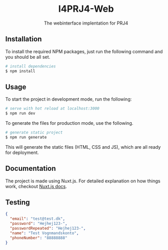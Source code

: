 <h1 align="center">I4PRJ4-Web</h1>

<div align="center">

The webinterface implentation for PRJ4

</div>

## Installation

To install the required NPM packages, just run the following command and you should be all set.

```bash
# install dependencies
$ npm install
```

## Usage

To start the project in development mode, run the following:

```bash
# serve with hot reload at localhost:3000
$ npm run dev
```

To generate the files for production mode, use the following.

```bash
# generate static project
$ npm run generate
```

This will generate the static files (HTML, CSS and JS), which are all ready for deployment.

## Documentation

The project is made using Nuxt.js. For detailed explanation on how things work, checkout [Nuxt.js docs](https://nuxtjs.org).

## Testing



```json
{
  "email": "test@test.dk",
  "password": "Hejhej123-",
  "passwordRepeated": "Hejhej123-",
  "name": "Test Vognmandskonto",
  "phoneNumber": "88888888"
}
```
